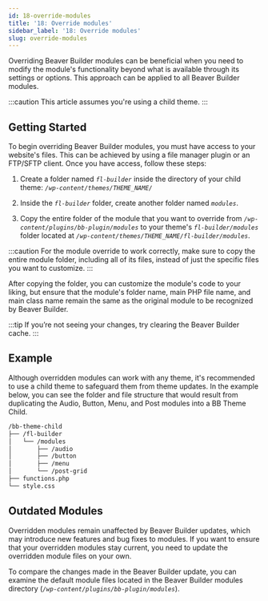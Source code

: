 ```yaml
---
id: 18-override-modules
title: '18: Override modules'
sidebar_label: '18: Override modules'
slug: override-modules
---
```


Overriding Beaver Builder modules can be beneficial when you need to modify the module's functionality beyond what is available through its settings or options. This approach can be applied to all Beaver Builder modules.

:::caution
This article assumes you're using a child theme.
:::

## Getting Started

To begin overriding Beaver Builder modules, you must have access to your website's files. This can be achieved by using a file manager plugin or an FTP/SFTP client. Once you have access, follow these steps:

1. Create a folder named _`fl-builder`_ inside the directory of your child theme: _`/wp-content/themes/THEME_NAME/`_

2. Inside the _`fl-builder`_ folder, create another folder named _`modules`_.

3. Copy the entire folder of the module that you want to override from _`/wp-content/plugins/bb-plugin/modules`_ to your theme's _`fl-builder/modules`_ folder located at _`/wp-content/themes/THEME_NAME/fl-builder/modules`_.

:::caution
For the module override to work correctly, make sure to copy the entire module folder, including all of its files, instead of just the specific files you want to customize.
:::

After copying the folder, you can customize the module's code to your liking, but ensure that the module's folder name, main PHP file name, and main class name remain the same as the original module to be recognized by Beaver Builder.

:::tip
If you’re not seeing your changes, try clearing the Beaver Builder cache.
:::

## Example

Although overridden modules can work with any theme, it's recommended to use a child theme to safeguard them from theme updates. In the example below, you can see the folder and file structure that would result from duplicating the Audio, Button, Menu, and Post modules into a BB Theme Child.

```bash
/bb-theme-child
├── /fl-builder
│   └── /modules
│       ├── /audio
│       ├── /button
│       ├── /menu
│       └── /post-grid
├── functions.php
└── style.css
```

## Outdated Modules

Overridden modules remain unaffected by Beaver Builder updates, which may introduce new features and bug fixes to modules. If you want to ensure that your overridden modules stay current, you need to update the overridden module files on your own.

To compare the changes made in the Beaver Builder update, you can examine the default module files located in the Beaver Builder modules directory (_`/wp-content/plugins/bb-plugin/modules`_).


